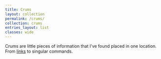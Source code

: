 ```yaml
---
title: Crums
layout: collection
permalink: /crums/
collection: crums
entries_layout: list
classes: wide
---
```


Crums are little pieces of information that I've found placed in one location. From [links](/crums/links) to singular commands.